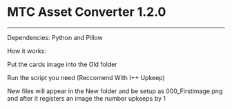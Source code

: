 # MTC Asset Converter 1.2.0
___
Dependencies: Python and Pillow

How it works:

Put the cards image into the Old folder

Run the script you need (Reccomend With I++ Upkeep)

New files will appear in the New folder and be setup as 000_Firstimage.png and after it registers an image the number upkeeps by 1
